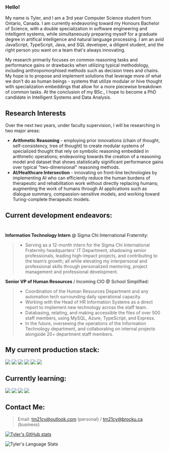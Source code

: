 ### Hello!
My name is Tyler, and I am a 3rd year Computer Science student from Ontario, Canada. I am currently endeavoring toward my Honours Bachelor of Science, with a double specialization in software engineering and intelligent systems, while simultaneously preparing myself for a graduate degree in artifical intelligence and natural language processing. I am an avid JavaScript, TypeScript, Java, and SQL developer, a diligent student, and the right person you want on a team that's always innovating.

My research primarily focuses on common reasoning tasks and performance gains or drawbacks when utilizing typical methodology, including anthropomorphised methods such as decision trees and chains. My hope is to propose and implement solutions that leverage more of what we don't do as human beings - systems that utilize modular or hive thought with specialization embeddings that allow for a more piecewise breakdown of common tasks. At the conclusion of my BSc., I hope to become a PhD candidate in Intelligent Systems and Data Analysis.

## Research Interests
Over the next two years, under faculty supervision, I will be researching in two major areas:
- **Arithmetic Reasoning** - employing prior innovations (chain of thought, self-consistency, tree of thought) to create modular systems of specialized thought that rely on symbolic reasoning embedded in arithmetic operations; endeavoring towards the creation of a reasoning model and dataset that shows statistically significant performance gains over typical "two-dimensional" reasoning methods.
- **AI/Healthcare Intersection** - innovating on front-line technologies by implementing AI who can efficiently reduce the human burdens of therapeutic and rehabilitation work without directly replacing humans; augmenting the work of humans through AI applications such as dialogue summary, compassion-sensitive models, and working toward Turing-complete therapeutic models.

## Current development endeavors:<br><br>
**Information Technology Intern** @ Sigma Chi International Fraternity:
> - Serving as a 12-month intern for the Sigma Chi International Fraternity headquarters' IT Department, shadowing senior professionals, leading high-impact projects, and contributing to the team’s growth; all while elevating my interpersonal and professional skills through personalized mentoring, project management and professional development.

**Senior VP of Human Resources** / Incoming CIO @ School Simplified:
> - Coordination of the Human Resources Department and any automation tech surrounding daily operational capacity.<br>
> - Working with the Head of HR Information Systems as a direct report to implement new technology across the staff team.<br>
> - Databasing, relating, and making accessible the files of over 500 staff members, using MySQL, Azure, TypeScript, and Express.<br>
> - In the future, overseeing the operations of the Information Technology department, and collaborating on internal projects alongside 20+ department staff members.<br>

## My current production stack:<br>
<img src="https://shields.io/badge/TypeScript-3178C6?logo=TypeScript&logoColor=FFF&style=flat-square">
<img src="https://shields.io/badge/JavaScript-f7df1e?logo=Javascript&logoColor=000&style=flat-square">
<img src="https://shields.io/badge/MySQL-00758F?logo=mysql&logoColor=white&style=flat-square">
<img src="https://shields.io/badge/Express-black?logo=express&logoColor=white&style=flat-square">
<img src="https://shields.io/badge/HTML-white?logo=html5&logoColor=orange&style=flat-square">
<img src="https://shields.io/badge/CSS-blue?logo=css3&logoColor=white&style=flat-square"><br>

## Currently learning:<br>
<img src="https://shields.io/badge/Assembly-grey?logo=webassembly&logoColor=white&style=flat-square">
<img src="https://shields.io/badge/Rust-brown?logo=rust&logoColor=white&style=flat-square">
<img src="https://shields.io/badge/C/C++-lightblue?logo=c&logoColor=black&style=flat-square">
<img src="https://shields.io/badge/Python-darkgreen?logo=python&logoColor=white&style=flat-square">

## Contact Me:
> Email: tm21cy@outlook.com (personal) / tm21cy@brocku.ca (business)<br>

[![Tyler's GitHub stats](https://github-readme-stats.vercel.app/api?username=tm21cy)](https://github.com/tm21cy/github-readme-stats)

![Tyler's Language Stats](https://github-readme-stats.vercel.app/api/top-langs/?username=tm21cy)
